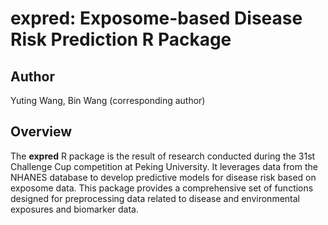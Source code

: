 # expred: Exposome-based Disease Risk Prediction R Package

## Author
Yuting Wang, Bin Wang (corresponding author)

## Overview

The **expred** R package is the result of research conducted during the 31st Challenge Cup competition at Peking University. It leverages data from the NHANES database to develop predictive models for disease risk based on exposome data. This package provides a comprehensive set of functions designed for preprocessing data related to disease and environmental exposures and biomarker data.
